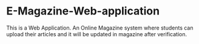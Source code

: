 # E-Magazine-Web-application
This is a Web Application. An Online Magazine system where students can upload their articles and it will be updated in magazine after verification.
